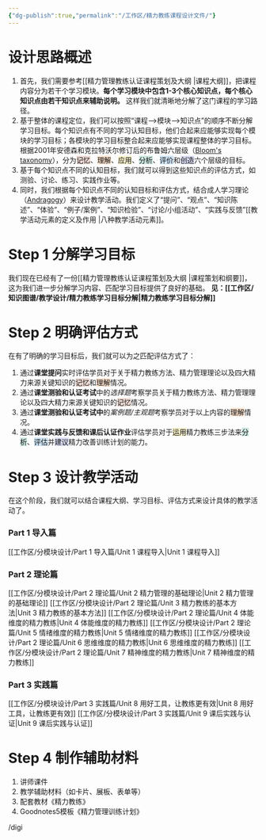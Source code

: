 ```yaml
---
{"dg-publish":true,"permalink":"/工作区/精力教练课程设计文件/"}
---
```


# 设计思路概述
1. 首先，我们需要参考[[精力管理教练认证课程策划及大纲 \|课程大纲]]，把课程内容分为若干个学习模块。**每个学习模块中包含1-3个核心知识点，每个核心知识点由若干知识点来辅助说明。** 这样我们就清晰地分解了这门课程的学习路径。
2. 基于整体的课程定位，我们可以按照“课程-->模块-->知识点”的顺序不断分解学习目标。每个知识点有不同的学习认知目标，他们合起来应能够实现每个模块的学习目标；各模块的学习目标整合起来应能够实现课程整体的学习目标。根据2001年安德森和克拉特沃尔修订后的布鲁姆六层级（[Bloom's taxonomy](https://en.wikipedia.org/wiki/Bloom%27s_taxonomy)），分为<span style="background:rgba(163, 67, 31, 0.2)">记忆</span>、<span style="background:rgba(240, 107, 5, 0.2)">理解</span>、<span style="background:rgba(240, 200, 0, 0.2)">应用</span>、<span style="background:rgba(3, 135, 102, 0.2)">分析</span>、<span style="background:rgba(5, 117, 197, 0.2)">评价</span>和<span style="background:rgba(74, 82, 199, 0.2)">创造</span>六个层级的目标。
3. 基于每个知识点不同的认知目标，我们就可以得到这些知识点的评估方式，如测验、讨论、练习、实践作业等。
4. 同时，我们根据每个知识点不同的认知目标和评估方式，结合成人学习理论（[Andragogy](https://en.wikipedia.org/wiki/Andragogy)）来设计教学活动。我们定义了“提问”、“观点”、“知识陈述”、“体验”、“例子/案例”、“知识检验”、“讨论/小组活动”、“实践与反馈”[[教学活动元素的定义及作用 \|八种教学活动元素]]。
# Step 1 分解学习目标
我们现在已经有了一份[[精力管理教练认证课程策划及大纲 \|课程策划和纲要]]，这为我们进一步分解学习内容、匹配学习目标提供了良好的基础。
**见：[[工作区/知识图谱/教学设计/精力教练学习目标分解\|精力教练学习目标分解]]**
# Step 2 明确评估方式
在有了明确的学习目标后，我们就可以为之匹配评估方式了：
1. 通过**课堂提问**实时评估学员对于关于精力教练方法、精力管理理论以及四大精力来源关键知识的<span style="background:rgba(163, 67, 31, 0.2)">记忆</span>和<span style="background:rgba(240, 107, 5, 0.2)">理解</span>情况。
2. 通过**课堂测验和认证考试**中的*选择题*考察学员关于精力教练方法、精力管理理论以及四大精力来源关键知识的<span style="background:rgba(163, 67, 31, 0.2)">记忆</span>情况。
3. 通过**课堂测验和认证考试中**的*案例题/主观题*考察学员对于以上内容的<span style="background:rgba(240, 107, 5, 0.2)">理解</span>情况。
4. 通过**课堂实践与反馈和课后认证作业**评估学员对于<span style="background:rgba(240, 200, 0, 0.2)">运用</span>精力教练三步法来<span style="background:rgba(3, 135, 102, 0.2)">分析</span>、<span style="background:rgba(5, 117, 197, 0.2)">评估</span>并<span style="background:rgba(74, 82, 199, 0.2)">建议</span>精力改善训练计划的能力。
# Step 3 设计教学活动
在这个阶段，我们就可以结合课程大纲、学习目标、评估方式来设计具体的教学活动了。
### Part 1 导入篇
[[工作区/分模块设计/Part 1 导入篇/Unit 1 课程导入\|Unit 1 课程导入]]
### Part 2 理论篇
[[工作区/分模块设计/Part 2 理论篇/Unit 2 精力管理的基础理论\|Unit 2 精力管理的基础理论]]
[[工作区/分模块设计/Part 2 理论篇/Unit 3 精力教练的基本方法\|Unit 3 精力教练的基本方法]]
[[工作区/分模块设计/Part 2 理论篇/Unit 4 体能维度的精力教练\|Unit 4 体能维度的精力教练]]
[[工作区/分模块设计/Part 2 理论篇/Unit 5 情绪维度的精力教练\|Unit 5 情绪维度的精力教练]]
[[工作区/分模块设计/Part 2 理论篇/Unit 6 思维维度的精力教练\|Unit 6 思维维度的精力教练]]
[[工作区/分模块设计/Part 2 理论篇/Unit 7 精神维度的精力教练\|Unit 7 精神维度的精力教练]]
### Part 3 实践篇
[[工作区/分模块设计/Part 3 实践篇/Unit 8 用好工具，让教练更有效\|Unit 8 用好工具，让教练更有效]]
[[工作区/分模块设计/Part 3 实践篇/Unit 9 课后实践与认证\|Unit 9 课后实践与认证]]
# Step 4 制作辅助材料
1. 讲师课件
2. 教学辅助材料（如卡片、展板、表单等）
3. 配套教材《精力教练》
4. Goodnotes5模板《精力管理训练计划》

/digi